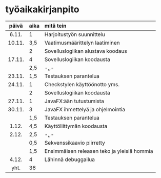 # työaikakirjanpito

| päivä | aika | mitä tein  |
| :----:|:-----| :-----|
|6.11.  | 1    | Harjoitustyön suunnittelu|
|10.11. | 3,5  | Vaatimusmäärittelyn laatiminen|
|       | 2    | Sovelluslogiikan alustava koodaus |
|17.11. | 4    | Sovelluslogiikan koodausta|
|       | 2,5  | -,,-                      |
|23.11. | 1,5  |Testauksen parantelua    |
|24.11. | 1    | Checkstylen käyttöönotto yms. |
|       | 2    | Sovelluslogiikan koodausta|
|27.11. | 1    | JavaFX:ään tutustumista |
|30.11. | 3    | JavaFX ihmettelyä ja ohjelmointia |
|       | 1,5  | Testauksen parantelua |
|1.12.  | 4,5  | Käyttöliittymän koodausta |
|2.12.  | 2,5  | -,,- |
|       | 0,5  | Sekvenssikaavio piirretty |
|       | 1,5  | Ensimmäisen releasen teko ja yleisiä hommia |
|4.12.  | 4    | Lähinnä debuggailua      |
| yht.  | 36   | | 
